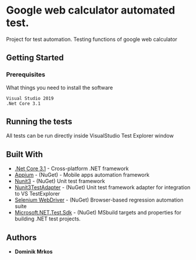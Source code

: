 # Google web calculator automated test.

Project for test automation. Testing functions of google web calculator

## Getting Started



### Prerequisites

What things you need to install the software

```
Visual Studio 2019
.Net Core 3.1
```

## Running the tests

All tests can be run directly inside VisualStudio Test Explorer window

## Built With

* [.Net Core 3.1](https://dotnet.microsoft.com/) - Cross-platform .NET framework
* [Appium](http://appium.io/) - (NuGet) - Mobile apps automation framework
* [Nunit3](https://nunit.org/) - (NuGet) Unit test framework
* [Nunit3TestAdapter](https://nunit.org/) - (NuGet) Unit test framework adapter for integration to VS TestExplorer 
* [Selenium WebDriver](https://selenium.dev/) - (NuGet) Browser-based regression automation suite
* [Microsoft.NET.Test.Sdk](https://www.nuget.org/packages/Microsoft.NET.Test.SDK) - (NuGet) MSbuild targets and properties for building .NET test projects.
## Authors

* **Dominik Mrkos**

